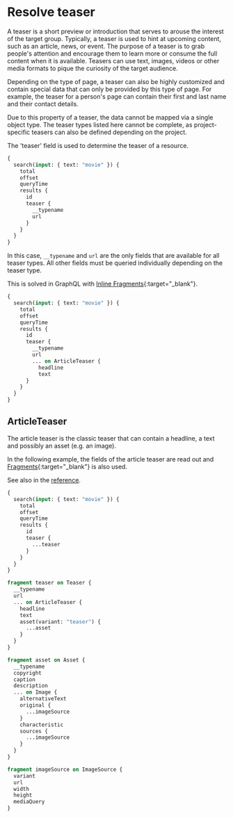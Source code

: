 # Resolve teaser

A teaser is a short preview or introduction that serves to arouse the interest of the target group. Typically, a teaser is used to hint at upcoming content, such as an article, news, or event. The purpose of a teaser is to grab people's attention and encourage them to learn more or consume the full content when it is available. Teasers can use text, images, videos or other media formats to pique the curiosity of the target audience.

Depending on the type of page, a teaser can also be highly customized and contain special data that can only be provided by this type of page. For example, the teaser for a person's page can contain their first and last name and their contact details.

Due to this property of a teaser, the data cannot be mapped via a single object type. The teaser types listed here cannot be complete, as project-specific teasers can also be defined depending on the project.

The 'teaser' field is used to determine the teaser of a resource.

```graphql
{
  search(input: { text: "movie" }) {
    total
    offset
    queryTime
    results {
      id
      teaser {
        __typename
        url
      }
    }
  }
}
```

In this case, `__typename` and `url` are the only fields that are available for all teaser types. All other fields must be queried individually depending on the teaser type.

This is solved in GraphQL with [Inline Fragments](https://graphql.org/learn/queries/#inline-fragments){:target="\_blank"}.

```graphql
{
  search(input: { text: "movie" }) {
    total
    offset
    queryTime
    results {
      id
      teaser {
        __typename
        url
        ... on ArticleTeaser {
          headline
          text
      }
    }
  }
}
```

## ArticleTeaser

The article teaser is the classic teaser that can contain a headline, a text and possibly an asset (e.g. an image).

In the following example, the fields of the article teaser are read out and [Fragments](https://graphql.org/learn/queries/#fragments){:target="\_blank"} is also used.

See also in the [reference](../reference.md#articleteaser).

```graphql
{
  search(input: { text: "movie" }) {
    total
    offset
    queryTime
    results {
      id
      teaser {
        ...teaser
      }
    }
  }
}

fragment teaser on Teaser {
  __typename
  url
  ... on ArticleTeaser {
    headline
    text
    asset(variant: "teaser") {
      ...asset
    }
  }
}

fragment asset on Asset {
  __typename
  copyright
  caption
  description
  ... on Image {
    alternativeText
    original {
      ...imageSource
    }
    characteristic
    sources {
      ...imageSource
    }
  }
}

fragment imageSource on ImageSource {
  variant
  url
  width
  height
  mediaQuery
}
```
